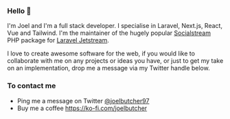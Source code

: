 ### Hello 👋

I'm Joel and I'm a full stack developer. I specialise in Laravel, Next.js, React, Vue and Tailwind. I'm the maintainer of the hugely popular [Socialstream](https://docs.socialstream.dev) PHP package for [Laravel Jetstream](https://jetstream.laravel.com).

I love to create awesome software for the web, if you would like to collaborate with me on any projects or ideas you have, or just to get my take on an implementation, drop me a message via my Twitter handle below.

### To contact me
- Ping me a message on Twitter [@joelbutcher97](http://twitter.com/joelbutcher97)
- Buy me a coffee https://ko-fi.com/joelbutcher
